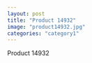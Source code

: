 ```yaml
---
layout: post
title: "Product 14932"
image: "product14932.jpg"
categories: "category1"
---
```

Product 14932
